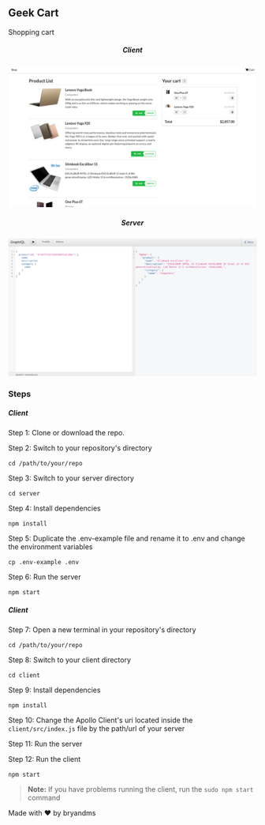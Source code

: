 ## Geek Cart
Shopping cart

<h5 style="text-align: center;">Client</h5>

![Geek Cart Client](geek-cart-client.png)

<h5 style="text-align: center;">Server</h5>

![Geek Cart Server](geek-cart-server.png)

### Steps

##### Client

Step 1: Clone or download the repo.

Step 2: Switch to your repository's directory
```
cd /path/to/your/repo
```

Step 3: Switch to your server directory
```
cd server
```

Step 4: Install dependencies
```
npm install
```

Step 5:  Duplicate the .env-example file and rename it to .env and change the environment variables
```
cp .env-example .env
```

Step 6: Run the server
```
npm start
```

##### Client

Step 7: Open a new terminal in your repository's directory
```
cd /path/to/your/repo
```

Step 8: Switch to your client directory
```
cd client
```

Step 9: Install dependencies
```
npm install
```

Step 10: Change the Apollo Client's uri located inside the `client/src/index.js` file by the path/url of your server

Step 11: Run the server

Step 12: Run the client
```
npm start
```

> **Note:** If you have problems running the client, run the `sudo npm start` command

Made with &#10084; by bryandms